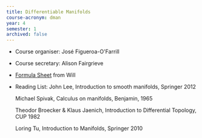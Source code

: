 ```yaml
---
title: Differentiable Manifolds		
course-acronym: dman
year: 4
semester: 1
archived: false
---
```


- Course organiser: José Figueroa-O'Farrill
- Course secretary: Alison Fairgrieve
- [Formula Sheet](resources/math4/dman/Differentiable_Manifolds_Formula_Sheet.pdf) from Will
- Reading List: John Lee, Introduction to smooth manifolds, Springer 2012

  Michael Spivak, Calculus on manifolds, Benjamin, 1965

  Theodor Broecker & Klaus Jaenich, Introduction to Differential Topology, CUP 1982

  Loring Tu, Introduction to Manifolds, Springer 2010
   